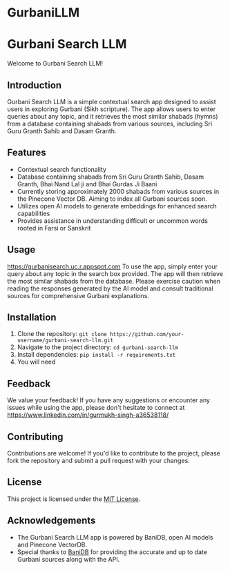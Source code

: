 # GurbaniLLM
# Gurbani Search LLM

Welcome to Gurbani Search LLM!

## Introduction
Gurbani Search LLM is a simple contextual search app designed to assist users in exploring Gurbani (Sikh scripture). The app allows users to enter queries about any topic, and it retrieves the most similar shabads (hymns) from a database containing shabads from various sources, including Sri Guru Granth Sahib and Dasam Granth.

## Features
- Contextual search functionality
- Database containing shabads from Sri Guru Granth Sahib, Dasam Granth, Bhai Nand Lal ji and Bhai Gurdas Ji Baani
- Currently storing approximately 2000 shabads from various sources in the Pinecone Vector DB. Aiming to index all Gurbani sources soon.
- Utilizes open AI models to generate embeddings for enhanced search capabilities
- Provides assistance in understanding difficult or uncommon words rooted in Farsi or Sanskrit

## Usage
https://gurbanisearch.uc.r.appspot.com
To use the app, simply enter your query about any topic in the search box provided. The app will then retrieve the most similar shabads from the database. Please exercise caution when reading the responses generated by the AI model and consult traditional sources for comprehensive Gurbani explanations.

## Installation
1. Clone the repository: `git clone https://github.com/your-username/gurbani-search-llm.git`
2. Navigate to the project directory: `cd gurbani-search-llm`
3. Install dependencies: `pip install -r requirements.txt`
4. You will need 

## Feedback
We value your feedback! If you have any suggestions or encounter any issues while using the app, please don't hesitate to connect at https://www.linkedin.com/in/gurmukh-singh-a36538118/

## Contributing
Contributions are welcome! If you'd like to contribute to the project, please fork the repository and submit a pull request with your changes.

## License
This project is licensed under the [MIT License](LICENSE).

## Acknowledgements
- The Gurbani Search LLM app is powered by BaniDB, open AI models and Pinecone VectorDB.
- Special thanks to [BaniDB](https://github.com/KhalisFoundation/banidb-api) for providing the accurate and up to date Gurbani sources along with the API.

